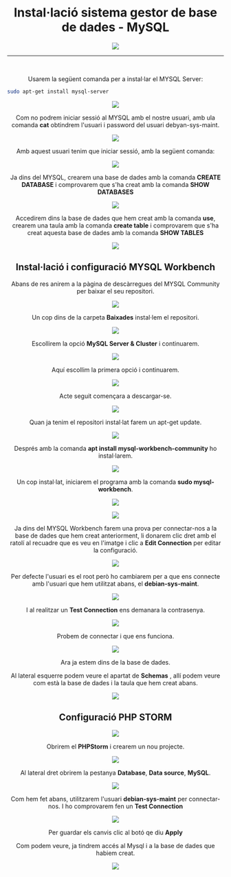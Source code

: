 <h1 align="center">
  <b>Instal·lació sistema gestor de base de dades - MySQL</b>
</h1>
<p align="center">
<img src="https://user-images.githubusercontent.com/59867802/171252284-d6cc87b0-3d37-4a9e-8171-d0ee726903b4.jpg">
</p>

---
<br>
<p align="center">
  Usarem la següent comanda per a instal·lar el MYSQL Server:
</p>

```bash
sudo apt-get install mysql-server
```
<p align="center">
<img src="https://user-images.githubusercontent.com/59867802/171252838-39eb6939-ba19-4f9d-abfe-37f31cc99944.png">
</p>

<p align="center">
  Com no podrem iniciar sessió al MYSQL amb el nostre usuari, amb ula comanda <b>cat</b> obtindrem l'usuari i password del usuari debyan-sys-maint.
</p>

<p align="center">
<img src="https://user-images.githubusercontent.com/59867802/171253279-4656fd3b-a85e-47ba-a088-029bce8d19a9.png">
</p>

<p align="center">
  Amb aquest usuari tenim que iniciar sessió, amb la següent comanda:
</p>

<p align="center">
<img src="https://user-images.githubusercontent.com/59867802/171253566-0435cff3-b6c7-48ca-a0ae-9c8061f4e37f.png">
</p>

<p align="center">
  Ja dins del MYSQL, crearem una base de dades amb la comanda <b>CREATE DATABASE</b> i comprovarem que s'ha creat amb la comanda <b>SHOW DATABASES</b>
</p>

<p align="center">
<img src="https://user-images.githubusercontent.com/59867802/171253890-4c1ccf6d-9bcf-4e9d-888c-3d32ea9c0796.png">
</p>

<p align="center">
  Accedirem dins la base de dades que hem creat amb la comanda <b>use</b>, crearem una taula amb la comanda <b>create table</b> i comprovarem que s'ha creat aquesta base de dades amb la comanda <b>SHOW TABLES</b>
</p>

<p align="center">
<img src="https://user-images.githubusercontent.com/59867802/171254192-649ab893-ca02-4f4f-be58-67669c9818ac.png">
</p>

<h2 align="center">
  <b>Instal·lació i configuració MYSQL Workbench</b>
</h2>

<p align="center">
   Abans de res anirem a la pàgina de descàrregues del MYSQL Community per baixar el seu repositori.
</p>

<p align="center">
<img src="https://user-images.githubusercontent.com/59867802/171254507-94b3bd2d-aea5-4c37-a59c-a0adbf31935a.png">
</p>

<p align="center">
  Un cop dins de la carpeta <b>Baixades</b>  instal·lem el repositori.
</p>

<p align="center">
<img src="https://user-images.githubusercontent.com/59867802/171254870-0445d615-d7ca-4882-839a-edce14220c07.png">
</p>

<p align="center">
  Escollirem la opció <b>MySQL Server & Cluster</b> i continuarem.
</p>

<p align="center">
<img src="https://user-images.githubusercontent.com/59867802/171255276-67cb4e49-ac95-482e-9868-429f44ec93bc.png">
</p>

<p align="center">
  Aquí escollim la primera opció i continuarem.
</p>

<p align="center">
<img src="https://user-images.githubusercontent.com/59867802/171255913-1042e969-e517-417a-bec4-a370525f4529.png">
</p>

<p align="center">
 Acte seguit començara a descargar-se.
</p>

<p align="center">
<img src="https://user-images.githubusercontent.com/59867802/171256255-049b5235-1992-41e2-ab37-174d0720f516.png">
</p>

<p align="center">
  Quan ja tenim el repositori instal·lat farem un apt-get update.
</p>

<p align="center">
<img src="https://user-images.githubusercontent.com/59867802/171256459-09ffafa6-57bd-41b1-951a-6afdc62d0755.png">
</p>

<p align="center">
  Després amb la comanda <b>apt install mysql-workbench-community</b> ho instal·larem.
</p>

<p align="center">
<img src="https://user-images.githubusercontent.com/59867802/171256831-0047889c-cd49-48a3-b3ef-11d2b87b73f4.png">
</p>

<p align="center">
  Un cop instal·lat, iniciarem el programa amb la comanda <b>sudo mysql-workbench</b>.
</p>

<p align="center">
<img src="https://user-images.githubusercontent.com/59867802/171257173-0b1dabc3-20a3-40cb-87d2-ad2570aa5008.png">
</p>

<p align="center">
<img src="https://user-images.githubusercontent.com/59867802/171257405-f403e16f-8027-4399-a456-79dc701d53f5.png">
</p>

<p align="center">
  Ja dins del MYSQL Workbench farem una prova per connectar-nos a la base de dades que hem creat anteriorment, li donarem clic dret amb el ratolí al recuadre que es veu en l'imatge i clic  a <b>Edit Connection</b> per editar la configuració.
</p>

<p align="center">
<img src="https://user-images.githubusercontent.com/59867802/171257940-6f9a90ff-ae3b-4aaa-9cc5-da9cf8de411b.png">
</p>

<p align="center">
  Per defecte l'usuari es el root però ho cambiarem per a que ens connecte amb l'usuari que hem utilitzat abans, el <b>debian-sys-maint</b>.
</p>

<p align="center">
<img src="https://user-images.githubusercontent.com/59867802/171259243-76dfba4b-9571-41ec-b7e5-e33a0137fa26.png">
</p>

<p align="center">
  I al realitzar un <b>Test Connection</b> ens demanara la  contrasenya.
</p>

<p align="center">
<img src="https://user-images.githubusercontent.com/59867802/171259757-697de30f-4383-44b1-b880-90c60e30c769.png">
</p>

<p align="center">
 Probem de connectar i que ens funciona.
</p>

<p align="center">
<img src="https://user-images.githubusercontent.com/59867802/171260731-a0c57be5-c707-484d-9793-b17d75ee1c66.png">
</p>

<p align="center">
  Ara ja estem dins de la base de dades.
</p>

<p align="center">
  Al lateral esquerre podem veure el apartat de <b>Schemas</b> , allí podem veure com està la base de dades i la taula que hem creat abans.
</p>

<p align="center">
<img src="https://user-images.githubusercontent.com/59867802/171262048-827bdaab-0431-4213-8e2c-398c8d4bc0bd.png">
</p>

<h2 align="center">
  <b>Configuració PHP STORM</b>
</h2>

<p align="center">
<img src="https://user-images.githubusercontent.com/59867802/171263437-65ff9507-f714-4eb2-9eaa-143502477946.png">
</p>

<p align="center">
Obrirem el <b>PHPStorm</b> i crearem un nou projecte.
</p>

<p align="center">
<img src="https://user-images.githubusercontent.com/59867802/171263912-27241963-d6ac-4647-a635-244b60b456e9.png">
</p>

<p align="center">
  Al lateral dret obrirem la pestanya <b>Database</b>, <b>Data source</b>, <b>MySQL</b>. 
</p>

<p align="center">
<img src="https://user-images.githubusercontent.com/59867802/171264686-ce9880ec-81cc-4f0d-b66d-b3dc74835723.png">
</p>

<p align="center">
  Com hem fet abans, utilitzarem l'usuari <b>debian-sys-maint</b> per connectar-nos. I ho comprovarem fen un <b>Test Connection</b>
</p>

<p align="center">
<img src="https://user-images.githubusercontent.com/59867802/171265438-6d95bfcf-01bf-407b-9737-b23028562872.png">
</p>

<p align="center">
  Per guardar els canvis clic al botó qe diu <b>Apply</b>
</p>

<p align="center">
  Com podem veure, ja tindrem accés al Mysql i a la base de dades que habiem creat.
</p>

<p align="center">
<img src="https://user-images.githubusercontent.com/59867802/171266208-f0b4a106-0f40-415c-88a5-b516403e9415.png">
</p>

